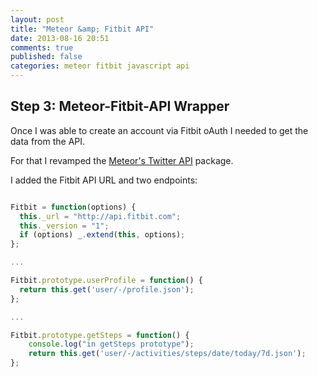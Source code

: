 ```yaml
---
layout: post
title: "Meteor &amp; Fitbit API"
date: 2013-08-16 20:51
comments: true
published: false
categories: meteor fitbit javascript api
---
```

## Step 3: Meteor-Fitbit-API Wrapper
Once I was able to create an account via Fitbit oAuth I needed to get the data from the API.

For that I revamped the [Meteor's Twitter API](https://github.com/Sewdn/meteor-twitter-api) package.

I added the Fitbit API URL and two endpoints:


```javascript [title] [url] [link text]

Fitbit = function(options) {
  this._url = "http://api.fitbit.com";
  this._version = "1";
  if (options) _.extend(this, options);
};

...

Fitbit.prototype.userProfile = function() {
  return this.get('user/-/profile.json');
};

...

Fitbit.prototype.getSteps = function() {
	console.log("in getSteps prototype");
 	return this.get('user/-/activities/steps/date/today/7d.json');
};


```